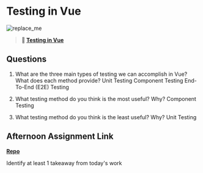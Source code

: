 # Testing in Vue

![replace_me](https://codeworks.blob.core.windows.net/public/assets/img/illustrations/placeholder.svg)

> **📖 [Testing in Vue](https://codeworksacademy.com/fs-student-guide/resources/wk8-9/04-Vue-Testing)**

## Questions

1. What are the three main types of testing we can accomplish in Vue? What does each method provide?
Unit Testing
Component Testing
End-To-End (E2E) Testing

2. What testing method do you think is the most useful? Why?
Component Testing

3. What testing method do you think is the least useful? Why?
Unit Testing
## Afternoon Assignment Link

**[Repo](https://github.com/zburkard/<ASSIGNMENT_REPO>)**

Identify at least 1 takeaway from today's work
